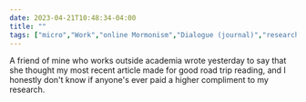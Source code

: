 ---date: 2023-04-21T10:48:34-04:00title: ""tags: ["micro","Work","online Mormonism","Dialogue (journal)","research"]---A friend of mine who works outside academia wrote yesterday to say that she thought my most recent article made for good road trip reading, and I honestly don't know if anyone's ever paid a higher compliment to my research.